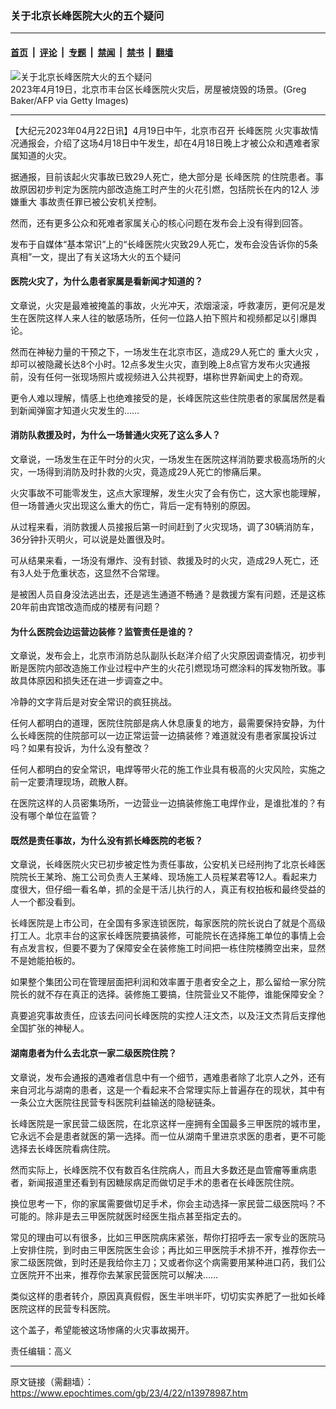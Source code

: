 ### 关于北京长峰医院大火的五个疑问

---

#### [首页](../../../..?n13978987) &nbsp;|&nbsp; [评论](../../../../../epoch-comment?n13978987) &nbsp;|&nbsp; [专题](../../../../../epoch-special?n13978987) &nbsp;|&nbsp; [禁闻](../../../../../epoch-news?n13978987) &nbsp;|&nbsp; [禁书](../../../../../books?n13978987) &nbsp;|&nbsp; [翻墙](https://github.com/gfw-breaker/nogfw/blob/master/README.md?n13978987)


<div><img alt="关于北京长峰医院大火的五个疑问" class="attachment-djy_600_400 size-djy_600_400 wp-post-image" src="https://i.epochtimes.com/assets/uploads/2023/04/id13978990-GettyImages-1251971349-.jpeg"/>
<div class="caption">
 2023年4月19日，北京市丰台区长峰医院火灾后，房屋被烧毁的场景。(Greg Baker/AFP via Getty Images)
</div></div><hr/><div class="post_content" id="artbody" itemprop="articleBody">
 <!-- article content begin -->
 <p>
  【大纪元2023年04月22日讯】4月19日中午，北京市召开
  <ok href="https://www.epochtimes.com/gb/tag/%E9%95%BF%E5%B3%B0%E5%8C%BB%E9%99%A2.html">
   长峰医院
  </ok>
  火灾事故情况通报会，介绍了这场4月18日中午发生，却在4月18日晚上才被公众和遇难者家属知道的火灾。
 </p>
 <p>
  据通报，目前该起火灾事故已致29人死亡，绝大部分是
  <ok href="https://www.epochtimes.com/gb/tag/%E9%95%BF%E5%B3%B0%E5%8C%BB%E9%99%A2.html">
   长峰医院
  </ok>
  的住院患者。事故原因初步判定为医院内部改造施工时产生的火花引燃，包括院长在内的12人
  <ok href="https://www.epochtimes.com/gb/tag/%E6%B6%89%E5%AB%8C%E9%87%8D%E5%A4%A7.html">
   涉嫌重大
  </ok>
  事故责任罪已被公安机关控制。
 </p>
 <p>
  然而，还有更多公众和死难者家属关心的核心问题在发布会上没有得到回答。
 </p>
 <p>
  发布于自媒体“基本常识”上的“长峰医院火灾致29人死亡，发布会没告诉你的5条真相”一文，提出了有关这场大火的五个疑问
 </p>
 <h4>
  医院火灾了，为什么患者家属是看新闻才知道的？
 </h4>
 <p>
  文章说，火灾是最难被掩盖的事故，火光冲天，浓烟滚滚，呼救凄厉，更何况是发生在医院这样人来人往的敏感场所，任何一位路人拍下照片和视频都足以引爆舆论。
 </p>
 <p>
  然而在神秘力量的干预之下，一场发生在北京市区，造成29人死亡的
  <ok href="https://www.epochtimes.com/gb/tag/%E9%87%8D%E5%A4%A7%E7%81%AB%E7%81%BE.html">
   重大火灾
  </ok>
  ，却可以被隐藏长达8个小时。12点多发生火灾，直到晚上8点官方发布火灾通报前，没有任何一张现场照片或视频进入公共视野，堪称世界新闻史上的奇观。
 </p>
 <p>
  更令人难以理解，情感上也绝难接受的是，长峰医院这些住院患者的家属居然是看到新闻弹窗才知道火灾发生的……
 </p>
 <h4>
  消防队救援及时，为什么一场普通火灾死了这么多人？
 </h4>
 <p>
  文章说，一场发生在正午时分的火灾，一场发生在医院这样消防要求极高场所的火灾，一场得到消防及时扑救的火灾，竟造成29人死亡的惨痛后果。
 </p>
 <p>
  火灾事故不可能零发生，这点大家理解，发生火灾了会有伤亡，这大家也能理解，但一场普通火灾出现这么重大的伤亡，背后一定有特别的原因。
 </p>
 <p>
  从过程来看，消防救援人员接报后第一时间赶到了火灾现场，调了30辆消防车，36分钟扑灭明火，可以说是处置很及时。
 </p>
 <p>
  可从结果来看，一场没有爆炸、没有封锁、救援及时的火灾，造成29人死亡，还有3人处于危重状态，这显然不合常理。
 </p>
 <p>
  是被困人员自身没法逃出去，还是逃生通道不畅通？是救援方案有问题，还是这栋20年前由宾馆改造而成的楼房有问题？
 </p>
 <h4>
  为什么医院会边运营边装修？监管责任是谁的？
 </h4>
 <p>
  文章说，发布会上，北京市消防总队副队长赵洋介绍了火灾原因调查情况，初步判断是医院内部改造施工作业过程中产生的火花引燃现场可燃涂料的挥发物所致。事故具体原因和损失还在进一步调查之中。
 </p>
 <p>
  冷静的文字背后是对安全常识的疯狂挑战。
 </p>
 <p>
  任何人都明白的道理，医院住院部是病人休息康复的地方，最需要保持安静，为什么长峰医院的住院部可以一边正常运营一边搞装修？难道就没有患者家属投诉过吗？如果有投诉，为什么没有整改？
 </p>
 <p>
  任何人都明白的安全常识，电焊等带火花的施工作业具有极高的火灾风险，实施之前一定要清理现场，疏散人群。
 </p>
 <p>
  在医院这样的人员密集场所，一边营业一边搞装修施工电焊作业，是谁批准的？有没有哪个单位在监管？
 </p>
 <h4>
  既然是责任事故，为什么没有抓长峰医院的老板？
 </h4>
 <p>
  文章说，长峰医院火灾已初步被定性为责任事故，公安机关已经刑拘了北京长峰医院院长王某玲、施工公司负责人王某峰、现场施工人员程某君等12人。看起来力度很大，但仔细一看名单，抓的全是干活儿执行的人，真正有权拍板和最终受益的人一个都没看到。
 </p>
 <p>
  长峰医院是上市公司，在全国有多家连锁医院，每家医院的院长说白了就是个高级打工人。北京丰台的这家长峰医院要搞装修，可能院长在选择施工单位的事情上会有点发言权，但要不要为了保障安全在装修施工时间把一栋住院楼腾空出来，显然不是她能拍板的。
 </p>
 <p>
  如果整个集团公司在管理层面把利润和效率置于患者安全之上，那么留给一家分院院长的就不存在真正的选择。装修施工要搞，住院营业又不能停，谁能保障安全？
 </p>
 <p>
  真要追究事故责任，应该去问问长峰医院的实控人汪文杰，以及汪文杰背后支撑他全国扩张的神秘人。
 </p>
 <h4>
  湖南患者为什么去北京一家二级医院住院？
 </h4>
 <p>
  文章说，发布会通报的遇难者信息中有一个细节，遇难患者除了北京人之外，还有来自河北与湖南的患者，这是一个看起来不合常理实际上普遍存在的现状，其中有一条公立大医院往民营专科医院利益输送的隐秘链条。
 </p>
 <p>
  长峰医院是一家民营二级医院，在北京这样一座拥有全国最多三甲医院的城市里，它永远不会是患者就医的第一选择。而一位从湖南千里进京求医的患者，更不可能选择去长峰医院看病住院。
 </p>
 <p>
  然而实际上，长峰医院不仅有数百名住院病人，而且大多数还是血管瘤等重病患者，新闻报道里还看到有因糖尿病足而做切足手术的患者在长峰医院住院。
 </p>
 <p>
  换位思考一下，你的家属需要做切足手术，你会主动选择一家民营二级医院吗？不可能的。除非是去三甲医院就医时经医生指点甚至指定去的。
 </p>
 <p>
  常见的理由可以有很多，比如三甲医院病床紧张，帮你打招呼去一家专业的医院马上安排住院，到时由三甲医院医生会诊；再比如三甲医院手术排不开，推荐你去一家二级医院做，到时还是我给你主刀；又或者你这个病需要用某种进口药，我们公立医院开不出来，推荐你去某家民营医院可以解决……
 </p>
 <p>
  类似这样的患者转介，原因真真假假，医生半哄半吓，切切实实养肥了一批如长峰医院这样的民营专科医院。
 </p>
 <p>
  这个盖子，希望能被这场惨痛的火灾事故揭开。
 </p>
 <p>
  责任编辑：高义
 </p>
 <!-- article content end -->
 <div id="below_article_ad">
 </div>
</div>


---

原文链接（需翻墙）：https://www.epochtimes.com/gb/23/4/22/n13978987.htm
